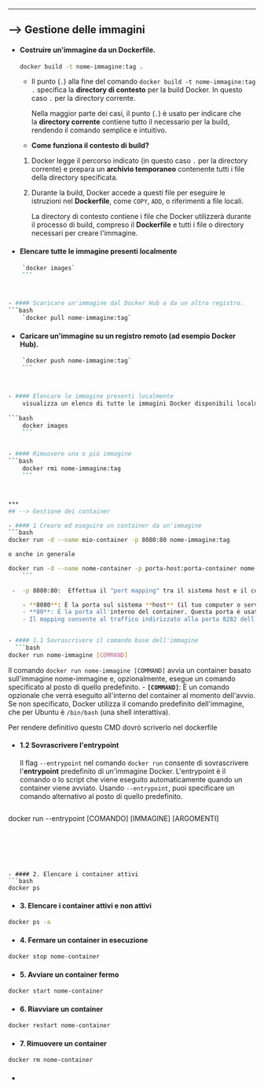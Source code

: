 
***
## --> Gestione delle immagini

- #### Costruire un'immagine da un Dockerfile.
    ```bash
    docker build -t nome-immagine:tag .
    ```
    - Il punto (`.`) alla fine del comando `docker build -t nome-immagine:tag .` specifica la **directory di contesto** per la build Docker. In questo caso `.` per la directory corrente.
      
      Nella maggior parte dei casi, il punto (`.`) è usato per indicare che la **directory corrente** contiene tutto il necessario per la build, rendendo il comando semplice e intuitivo.
      
    -  **Come funziona il contesto di build?**
	1. Docker legge il percorso indicato (in questo caso `.` per la directory corrente) e prepara un **archivio temporaneo** contenente tutti i file della directory specificata.
	2. Durante la build, Docker accede a questi file per eseguire le istruzioni nel **Dockerfile**, come `COPY`, `ADD`, o riferimenti a file locali.

		La directory di contesto contiene i file che Docker utilizzerà durante il processo di build, compreso il **Dockerfile** e tutti i file o directory necessari per creare l'immagine.



- #### Elencare tutte le immagine presenti localmente
```bash
    `docker images`
    ```



- #### Scaricare un'immagine dal Docker Hub o da un altro registro.
```bash
    `docker pull nome-immagine:tag`
```


- #### Caricare un'immagine su un registro remoto (ad esempio Docker Hub). 
```bash
    `docker push nome-immagine:tag`
    ```



- #### Elencare le immagine presenti localmente
    visualizza un elenco di tutte le immagini Docker disponibili localmente sul sistema. Questo elenco mostra informazioni utili come il nome, il tag, l'ID dell'immagine e altre dettagli utili per la gestione delle immagini.
    
```bash
    docker images
    ```


- #### Rimuovere una o più immagine
```bash
    docker rmi nome-immagine:tag
    ```



***
## --> Gestione dei container

- #### 1 Creare ed eseguire un container da un'immagine
```bash
docker run -d --name mio-container -p 8080:80 nome-immagine:tag

o anche in generale

docker run -d --name nome-container -p porta-host:porta-container nome-immagine:tag
    ```
    
 -  -p 8080:80:  Effettua il "port mapping" tra il sistema host e il container:

	- **8080**: È la porta sul sistema **host** (il tuo computer o server). Sarà quella accessibile dall'esterno.
	- **80**: È la porta all'interno del container. Questa porta è usata dall'applicazione in esecuzione nel container.
	- Il mapping consente al traffico indirizzato alla porta 8282 dell'host di essere inoltrato alla porta 8080 del container.


- #### 1.1 Sovrascrivere il comando base dell'immagine
  ```bash
docker run nome-immagine [COMMAND]
```

Il comando `docker run nome-immagine [COMMAND]` avvia un container basato sull'immagine nome-immagine e, opzionalmente, esegue un comando specificato al posto di quello predefinito.
	-  **`[COMMAND]`**: È un comando opzionale che verrà eseguito all'interno del container al momento dell'avvio. Se non specificato, Docker utilizza il comando predefinito dell'immagine, che per Ubuntu è `/bin/bash` (una shell interattiva).

Per rendere definitivo questo CMD dovrò scriverlo nel dockerfile


- #### 1.2 Sovrascrivere l'entrypoint
  Il flag `--entrypoint` nel comando `docker run` consente di sovrascrivere l'**entrypoint** predefinito di un'immagine Docker. L'entrypoint è il comando o lo script che viene eseguito automaticamente quando un container viene avviato. Usando `--entrypoint`, puoi specificare un comando alternativo al posto di quello predefinito.
  
  ```bash
docker run --entrypoint [COMANDO] [IMMAGINE] [ARGOMENTI]
```






- #### 2. Elencare i container attivi
```bash
docker ps
```

- #### 3. Elencare i container attivi e non attivi
```bash
docker ps -a
```

- #### 4. Fermare un container in esecuzione 
```bash
docker stop nome-container
```

- #### 5. Avviare un container fermo
```bash
docker start nome-container
```

- #### 6. Riavviare un container
```bash
docker restart nome-container
```

- #### 7. Rimuovere un container
```bash
docker rm nome-container
```

- #### 
```bash
```